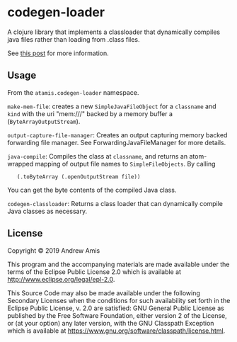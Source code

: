 # codegen-loader

A clojure library that implements a classloader that dynamically compiles java
files rather than loading from .class files.

See [this post](https://atamis.me/posts/2019-05-28-codegen-loader/) for more
information.

## Usage

From the `atamis.codegen-loader` namespace.

`make-mem-file`: creates a new `SimpleJavaFileObject` for a `classname` and
`kind` with the uri "mem:///" backed by a memory buffer a
(`ByteArrayOutputStream`).

`output-capture-file-manager`: Creates an output capturing memory backed
  forwarding file manager. See ForwardingJavaFileManager for more details.


`java-compile`: Compiles the class at `classname`, and returns an atom-wrapped mapping of
  output file names to `SimpleFileObjects`. By calling

       (.toByteArray (.openOutputStream file))

  You can get the byte contents of the compiled Java class.
  
`codegen-classloader`: Returns a class loader that can dynamically
compile Java classes as necessary.

## License

Copyright © 2019 Andrew Amis

This program and the accompanying materials are made available under the
terms of the Eclipse Public License 2.0 which is available at
http://www.eclipse.org/legal/epl-2.0.

This Source Code may also be made available under the following Secondary
Licenses when the conditions for such availability set forth in the Eclipse
Public License, v. 2.0 are satisfied: GNU General Public License as published by
the Free Software Foundation, either version 2 of the License, or (at your
option) any later version, with the GNU Classpath Exception which is available
at https://www.gnu.org/software/classpath/license.html.
